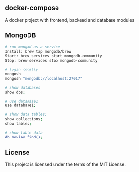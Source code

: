 ## docker-compose
A docker project with frontend, backend and database modules

## MongoDB
```sh
# run mongod as a service
Install: brew tap mongodb/brew
Start: brew services start mongodb-community
Stop: brew services stop mongodb-community

# login locally
mongosh
mongosh "mongodb://localhost:27017"

# show databases
show dbs;

# use database1
use database1;

# show data tables;
show collections;
show tables;

# show table data
db.movies.find();
```

## License
This project is licensed under the terms of the MIT License.